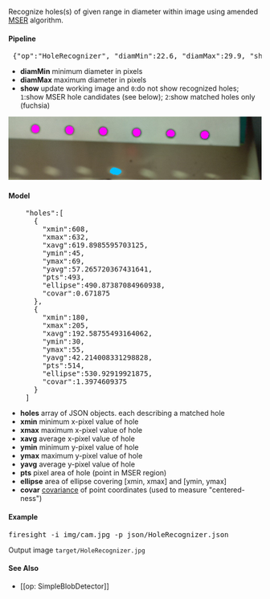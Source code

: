 Recognize holes(s) of given range in diameter within image using amended [MSER](http://docs.opencv.org/modules/features2d/doc/feature_detection_and_description.html#mser) algorithm.

#### Pipeline
<pre> {"op":"HoleRecognizer", "diamMin":22.6, "diamMax":29.9, "show":1}</pre>
* **diamMin** minimum diameter in pixels
* **diamMax** maximum diameter in pixels
* **show** update working image and 
 `0`:do not show recognized holes; 
 `1`:show MSER hole candidates (see below); 
 `2`:show matched holes only (fuchsia)

<img src="output0.jpg">

#### Model
<pre>
    "holes":[
      {
        "xmin":608,
        "xmax":632,
        "xavg":619.8985595703125,
        "ymin":45,
        "ymax":69,
        "yavg":57.265720367431641,
        "pts":493,
        "ellipse":490.87387084960938,
        "covar":0.671875
      },
      {
        "xmin":180,
        "xmax":205,
        "xavg":192.58755493164062,
        "ymin":30,
        "ymax":55,
        "yavg":42.214008331298828,
        "pts":514,
        "ellipse":530.92919921875,
        "covar":1.3974609375
      }
    ]
</pre>
* **holes** array of JSON objects. each describing a matched hole
* **xmin** minimum x-pixel value of hole
* **xmax** maximum x-pixel value of hole
* **xavg** average x-pixel value of hole
* **ymin** minimum y-pixel value of hole
* **ymax** maximum y-pixel value of hole
* **yavg** average y-pixel value of hole
* **pts** pixel area of hole (point in MSER region)
* **ellipse** area of ellipse covering [xmin, xmax] and [ymin, ymax]
* **covar** [covariance](http://en.wikipedia.org/wiki/Covariance) of point coordinates (used to measure "centered-ness")

#### Example
<pre>firesight -i img/cam.jpg -p json/HoleRecognizer.json</pre>
Output image `target/HoleRecognizer.jpg`

#### See Also
* [[op: SimpleBlobDetector]]